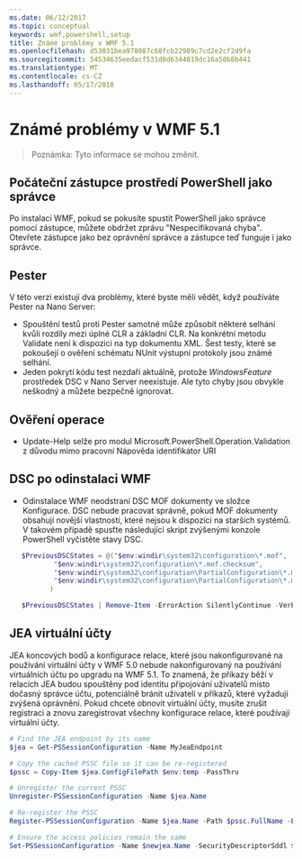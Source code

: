 ```yaml
---
ms.date: 06/12/2017
ms.topic: conceptual
keywords: wmf,powershell,setup
title: Známé problémy v WMF 5.1
ms.openlocfilehash: d53031bea978087c68fcb22989c7cd2e2cf2d9fa
ms.sourcegitcommit: 54534635eedacf531d8d6344019dc16a50b8b441
ms.translationtype: MT
ms.contentlocale: cs-CZ
ms.lasthandoff: 05/17/2018
---
```

# <a name="known-issues-in-wmf-51"></a>Známé problémy v WMF 5.1 #

> Poznámka: Tyto informace se mohou změnit.

## <a name="starting-powershell-shortcut-as-administrator"></a>Počáteční zástupce prostředí PowerShell jako správce
Po instalaci WMF, pokud se pokusíte spustit PowerShell jako správce pomocí zástupce, můžete obdržet zprávu "Nespecifikovaná chyba".
Otevřete zástupce jako bez oprávnění správce a zástupce teď funguje i jako správce.

## <a name="pester"></a>Pester
V této verzi existují dva problémy, které byste měli vědět, když používáte Pester na Nano Server:

* Spouštění testů proti Pester samotné může způsobit některé selhání kvůli rozdíly mezi úplné CLR a základní CLR. Na konkrétní metodu Validate není k dispozici na typ dokumentu XML. Šest testy, které se pokoušejí o ověření schématu NUnit výstupní protokoly jsou známé selhání.
* Jeden pokrytí kódu test nezdaří aktuálně, protože *WindowsFeature* prostředek DSC v Nano Server neexistuje. Ale tyto chyby jsou obvykle neškodný a můžete bezpečně ignorovat.

## <a name="operation-validation"></a>Ověření operace

* Update-Help selže pro modul Microsoft.PowerShell.Operation.Validation z důvodu mimo pracovní Nápověda identifikátor URI

## <a name="dsc-after-uninstall-wmf"></a>DSC po odinstalaci WMF
* Odinstalace WMF neodstraní DSC MOF dokumenty ve složce Konfigurace. DSC nebude pracovat správně, pokud MOF dokumenty obsahují novější vlastností, které nejsou k dispozici na starších systémů. V takovém případě spusťte následující skript zvýšenými konzole PowerShell vyčistěte stavy DSC.
 ```powershell
    $PreviousDSCStates = @("$env:windir\system32\configuration\*.mof",
            "$env:windir\system32\configuration\*.mof.checksum",
            "$env:windir\system32\configuration\PartialConfiguration\*.mof",
            "$env:windir\system32\configuration\PartialConfiguration\*.mof.checksum"
           )

    $PreviousDSCStates | Remove-Item -ErrorAction SilentlyContinue -Verbose
 ```

## <a name="jea-virtual-accounts"></a>JEA virtuální účty
JEA koncových bodů a konfigurace relace, které jsou nakonfigurované na používání virtuální účty v WMF 5.0 nebude nakonfigurovaný na používání virtuálních účtu po upgradu na WMF 5.1.
To znamená, že příkazy běží v relacích JEA budou spouštěny pod identitu připojování uživatelů místo dočasný správce účtu, potenciálně bránit uživateli v příkazů, které vyžadují zvýšená oprávnění.
Pokud chcete obnovit virtuální účty, musíte zrušit registraci a znovu zaregistrovat všechny konfigurace relace, které používají virtuální účty.

```powershell
# Find the JEA endpoint by its name
$jea = Get-PSSessionConfiguration -Name MyJeaEndpoint

# Copy the cached PSSC file so it can be re-registered
$pssc = Copy-Item $jea.ConfigFilePath $env:temp -PassThru

# Unregister the current PSSC
Unregister-PSSessionConfiguration -Name $jea.Name

# Re-register the PSSC
Register-PSSessionConfiguration -Name $jea.Name -Path $pssc.FullName -Force

# Ensure the access policies remain the same
Set-PSSessionConfiguration -Name $newjea.Name -SecurityDescriptorSddl $jea.SecurityDescriptorSddl
```
